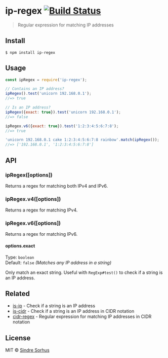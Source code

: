 # ip-regex [![Build Status](https://travis-ci.org/sindresorhus/ip-regex.svg?branch=master)](https://travis-ci.org/sindresorhus/ip-regex)

> Regular expression for matching IP addresses


## Install

```
$ npm install ip-regex
```


## Usage

```js
const ipRegex = require('ip-regex');

// Contains an IP address?
ipRegex().test('unicorn 192.168.0.1');
//=> true

// Is an IP address?
ipRegex({exact: true}).test('unicorn 192.168.0.1');
//=> false

ipRegex.v6({exact: true}).test('1:2:3:4:5:6:7:8');
//=> true

'unicorn 192.168.0.1 cake 1:2:3:4:5:6:7:8 rainbow'.match(ipRegex());
//=> ['192.168.0.1', '1:2:3:4:5:6:7:8']
```


## API

### ipRegex([options])

Returns a regex for matching both IPv4 and IPv6.

### ipRegex.v4([options])

Returns a regex for matching IPv4.

### ipRegex.v6([options])

Returns a regex for matching IPv6.

#### options.exact

Type: `boolean`<br>
Default: `false` *(Matches any IP address in a string)*

Only match an exact string. Useful with `RegExp#test()` to check if a string is an IP address.


## Related

- [is-ip](https://github.com/sindresorhus/is-ip) - Check if a string is an IP address
- [is-cidr](https://github.com/silverwind/is-cidr) - Check if a string is an IP address in CIDR notation
- [cidr-regex](https://github.com/silverwind/cidr-regex) - Regular expression for matching IP addresses in CIDR notation


## License

MIT © [Sindre Sorhus](https://sindresorhus.com)
